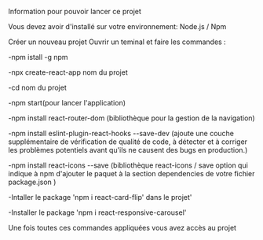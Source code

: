 Information pour pouvoir lancer ce projet 

Vous devez avoir d'installé sur votre environnement: Node.js / Npm 

Créer un nouveau projet
Ouvrir un teminal et faire les commandes : 

-npm istall -g npm 

-npx create-react-app nom du projet

-cd nom du projet

-npm start(pour lancer l'application)

-npm install react-router-dom (bibliothèque pour la gestion de la navigation)

-npm install eslint-plugin-react-hooks --save-dev (ajoute une couche supplémentaire de vérification de qualité de code, à détecter et à corriger les problèmes potentiels avant qu'ils ne causent des bugs en production.)

-npm install react-icons --save (bibliothèque react-icons / save option qui indique à npm d'ajouter le paquet à la section dependencies de votre fichier package.json )

-Intaller le package  'npm i react-card-flip' dans le projet'

-Installer le package  'npm i react-responsive-carousel'

Une fois toutes ces commandes appliquées vous avez accès au projet